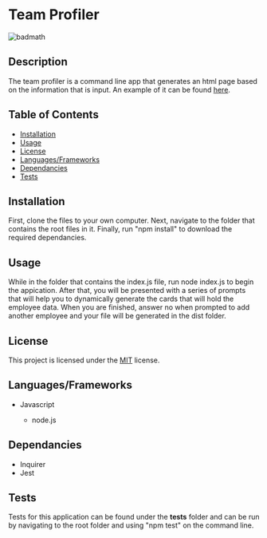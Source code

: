 # Team Profiler

![badmath](https://img.shields.io/badge/License-MIT-informational)

## Description

The team profiler is a command line app that generates an html page based on the information that is input. An example of it can be found [here](./dist/example.html).

## Table of Contents

* [Installation](#installation)
* [Usage](#usage)
* [License](#license)
* [Languages/Frameworks](#languages/frameworks)
* [Dependancies](#dependancies)
* [Tests](#tests)

## Installation

First, clone the files to your own computer. Next, navigate to the folder that contains the root files in it. Finally, run "npm install" to download the required dependancies.

## Usage

While in the folder that contains the index.js file, run node index.js to begin the appication. After that, you will be presented with a series of prompts that will help you to dynamically generate the cards that will hold the employee data. When you are finished, answer no when prompted to add another employee and your file will be generated in the dist folder.

## License

This project is licensed under the [MIT](LICENSE) license.

## Languages/Frameworks

* Javascript

    * node.js

## Dependancies

* Inquirer
* Jest

## Tests

Tests for this application can be found under the __tests__ folder and can be run by navigating to the root folder and using "npm test" on the command line.